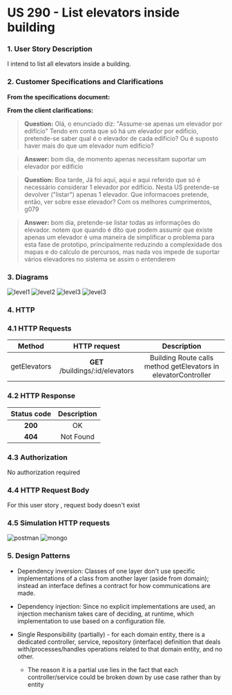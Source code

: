 # US 290 - List elevators inside building

### 1. User Story Description

I intend to list all elevators inside a building.

### 2. Customer Specifications and Clarifications

**From the specifications document:**



**From the client clarifications:**

> **Question:** Olá,
o enunciado diz:
"Assume-se apenas um elevador por edifício"
Tendo em conta que só há um elevador por edificio, pretende-se saber qual é o elevador de cada edificio? Ou é suposto haver mais do que um elevador num edificio?

> **Answer:** bom dia,
de momento apenas necessitam suportar um elevador por edificio

> **Question:** Boa tarde,
Já foi aqui, aqui e aqui referido que só é necessário considerar 1 elevador por edifício.
Nesta US pretende-se devolver ("listar") apenas 1 elevador.
Que informacoes pretende, então, ver sobre esse elevador?
Com os melhores cumprimentos,
g079

> **Answer:** bom dia,
pretende-se listar todas as informações do elevador.
notem que quando é dito que podem assumir que existe apenas um elevador é uma maneira de simplificar o problema para esta fase de prototipo, principalmente reduzindo a complexidade dos mapas e do calculo de percursos, mas nada vos impede de suportar vários elevadores no sistema se assim o entenderem

### 3. Diagrams

![level1](level1/process-view.svg)
![level2](level2/process-view.svg)
![level3](level3/process-view.svg)
![level3](level3/class-diagram.svg)

### 4. HTTP

### 4.1 HTTP Requests

|    Method    |           HTTP request           |                          Description                           |
|:------------:|:--------------------------------:|:--------------------------------------------------------------:|
| getElevators | **GET** /buildings/:id/elevators | Building Route calls method getElevators in elevatorController |

### 4.2 HTTP Response
| Status code |  Description   |
|:-----------:|:--------------:|
|   **200**   |       OK       |
|   **404**   |   Not Found    |

### 4.3 Authorization

No authorization required

### 4.4 HTTP Request Body

For this user story , request body doesn't exist

### 4.5 Simulation HTTP requests

![postman](README/postman_getElevators.JPG)
![mongo](README/mongo_getElevators.JPG)

### 5. Design Patterns

- Dependency inversion: Classes of one layer don't use specific implementations of a class from another layer (aside from domain); instead an interface defines a contract for how communications are made.

- Dependency injection: Since no explicit implementations are used, an injection mechanism takes care of deciding, at runtime, which implementation to use based on a configuration file.

- Single Responsibility (partially) - for each domain entity, there is a dedicated controller, service, repository (interface) definition that deals with/processes/handles operations related to that domain entity, and no other.
    + The reason it is a partial use lies in the fact that each controller/service could be broken down by use case rather than by entity
